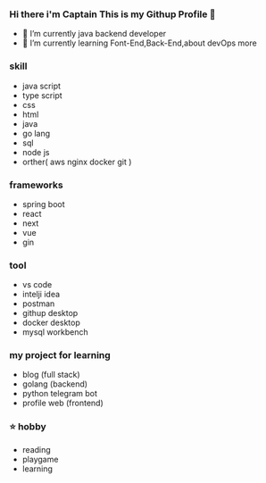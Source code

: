 ### Hi there i'm Captain This is my Githup Profile 👋

- 🔭 I’m currently java backend developer
- 🌱 I’m currently learning Font-End,Back-End,about devOps more


### skill
   - java script
   - type script
   - css
   - html
   - java
   - go lang
   - sql
   - node js
   - orther( aws nginx docker git )
      
### frameworks
   - spring boot
   - react
   - next
   - vue
   - gin

### tool
   - vs code
   - intelji idea
   - postman
   - githup desktop
   - docker desktop
   - mysql workbench 

###  my project for learning 
   - blog (full stack)  
   - golang (backend)
   - python telegram bot
   - profile web (frontend)
     
### ⭐ hobby
   - reading 
   - playgame
   - learning 

<!--
**captainthx/captainthx** is a ✨ _special_ ✨ repository because its `README.md` (this file) appears on your GitHub profile.

Here are some ideas to get you started:

- 🔭 I’m currently working on ...
- 🌱 I’m currently learning ...
- 👯 I’m looking to collaborate on ...
- 🤔 I’m looking for help with ...
- 💬 Ask me about ...
- 📫 How to reach me: ...
- 😄 Pronouns: ...
- ⚡ Fun fact: ...
-->
